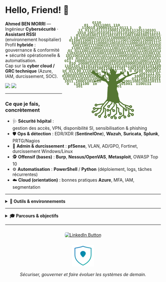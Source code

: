 # Hello, Friend! 👋 

<img align="right" src="./binarytree.png" alt="Arbre binaire" width="320" style="border-radius: 12px; background: transparent; box-shadow: none; mix-blend-mode: multiply;" />

**Ahmed BEN MORRI** — Ingénieur **Cybersécurité** · **Assistant RSSI** (environnement hospitalier)  
Profil **hybride** : gouvernance & conformité **+** sécurité opérationnelle & automatisation.  
Cap sur la **cyber cloud / GRC technique** (Azure, IAM, durcissement, SOC).

<p align="left">
  <img src="https://img.shields.io/badge/Certification-ISO%2027001%20Foundation%20%26%20eJPT-003366?style=for-the-badge" />
  <img src="https://img.shields.io/badge/Secteur-Sant%C3%A9%20%2F%20HDS-0A8754?style=for-the-badge" />
</p>

---

### Ce que je fais, concrètement
- 🩺 **Sécurité hôpital** : gestion des accès, VPN, disponibilité SI, sensibilisation & phishing  
- 🛡️ **Ops & détection** : EDR/XDR (**SentinelOne**), **Wazuh**, **Suricata**, **Splunk**, PRTG/Nagios  
- 🧰 **Admin & durcissement** : **pfSense**, VLAN, AD/GPO, Fortinet, durcissement Windows/Linux  
- 🕵️ **Offensif (bases)** : **Burp**, **Nessus/OpenVAS**, **Metasploit**, OWASP Top 10  
- ⚙️ **Automatisation** : **PowerShell** / **Python** (déploiement, logs, tâches récurrentes)  
- ☁️ **Cloud (orientation)** : bonnes pratiques **Azure**, MFA, IAM, segmentation  

---

<details>
<summary><strong>🔧 Outils & environnements</strong></summary>

**Sécurité / SIEM / IDS**  
Wazuh • Splunk • Suricata • SentinelOne • PRTG • Nagios • Grafana  

**Systèmes & Réseaux**  
Windows Server 2022 • Active Directory / GPO • pfSense • Fortinet • VMware • Ubuntu  

**Offensif & Audit**  
Burp Suite • Nessus • OpenVAS • Metasploit  

**Langages & Scripting**  
PowerShell • Python • Bash  

**Référentiels / Conformité**  
ISO 27001 • RGPD • HDS (santé)  
</details>

---

<details>
<summary><strong>🎓 Parcours & objectifs</strong></summary>

- 🎓 **M2 Cybersécurité – EPSI Paris**  
- 💼 **Assistant RSSI** — Centre Hospitalier Victor Dupouy (sécurité & réseau)  
- 🏅 **ISO 27001 Foundation (PECB)** & **eJPT** · *(CRTP en préparation)*  
- 🎯 2025–2026 : **Cyber Cloud Security** (Azure Security, IAM), SOC/GRC technique  
</details>

---

<p align="center">
  <a href="https://www.linkedin.com/in/ahmedbenmorricybersecurite/" target="_blank">
    <img 
      src="https://img.shields.io/badge/Retrouvez--moi%20sur%20LinkedIn-0A66C2?style=for-the-badge&logo=linkedin&logoColor=white" 
      alt="LinkedIn Button" 
      style="border-radius: 40px; padding: 10px 16px;" 
    />
  </a>
</p>

<p align="center">
  <img src="https://raw.githubusercontent.com/HITOUBEN/HITOUBEN/refs/heads/main/logo-shield-heart.svg" width="70" alt="Logo bouclier santé & cybersécurité" />
</p>

<p align="center">
  <em>Sécuriser, gouverner et faire évoluer les systèmes de demain.</em>
</p>
